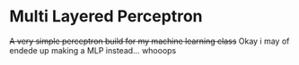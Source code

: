 # Multi Layered Perceptron

  ~~A very simple perceptron build for my machine learning class~~
  Okay i may of endede up making a MLP instead... whooops
